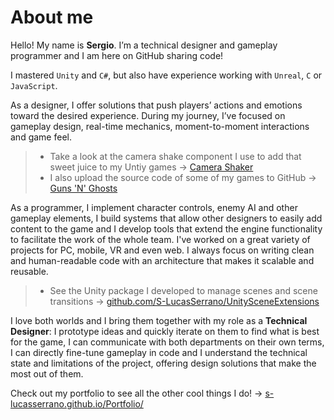 # About me
Hello! My name is **Sergio**. I’m a technical designer and gameplay programmer and I am here on GitHub sharing code!

I mastered `Unity` and `C#`, but also have experience working with `Unreal`, `C` or `JavaScript`.

As a designer, I offer solutions that push players’ actions and emotions toward the desired experience. During my journey, I’ve focused on gameplay design, real-time mechanics, moment-to-moment interactions and game feel.
> - Take a look at the camera shake component I use to add that sweet juice to my Untiy games → [Camera Shaker](https://github.com/S-LucasSerrano/CameraShaker)
> - I also upload the source code of some of my games to GitHub → [Guns 'N' Ghosts](https://github.com/S-LucasSerrano/GunsNGhosts)

As a programmer, I implement character controls, enemy AI and other gameplay elements, I build systems that allow other designers to easily add content to the game and I develop tools that extend the engine functionality to facilitate the work of the whole team. I've worked on a great variety of projects for PC, mobile, VR and even web. I always focus on writing clean and human-readable code with an architecture that makes it scalable and reusable.
> - See the Unity package I developed to manage scenes and scene transitions → [github.com/S-LucasSerrano/UnitySceneExtensions](https://github.com/S-LucasSerrano/UnitySceneExtensions)

I love both worlds and I bring them together with my role as a **Technical Designer**: I prototype ideas and quickly iterate on them to find what is best for the game, I can communicate with both departments on their own terms, I can directly fine-tune gameplay in code and I understand the technical state and limitations of the project, offering design solutions that make the most out of them.

Check out my portfolio to see all the other cool things I do! → [s-lucasserrano.github.io/Portfolio/](http://s-lucasserrano.github.io/Portfolio/)
